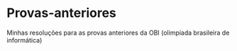# Provas-anteriores
 Minhas resoluções para as provas anteriores da OBI (olimpíada brasileira de informática)

